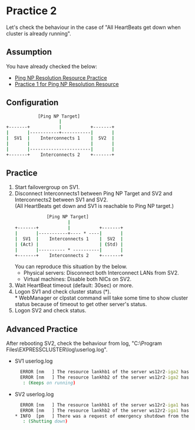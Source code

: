 # Practice 2
Let's check the behaviour in the case of "All HeartBeats get down when cluster is already running".

## Assumption
You have already checked the below:
- [Ping NP Resolution Resource Practice](https://github.com/Igaigasuru/Practice/blob/master/EC/PingNP/Practice_PingNP_top.md)
- [Practice 1 for Ping NP Resolution Resource](https://github.com/Igaigasuru/Practice/blob/master/EC/PingNP/Practice_PingNP_Practice1.md)

## Configuration
```bat
            [Ping NP Target]
                    |
+-------+           |           +-------+
|       |-----------+-----------|       |
|  SV1  |    Interconnects 1    |  SV2  |
|       |                       |       |
|       |-----------------------|       |
+-------+    Interconnects 2    +-------+
```
## Practice
1. Start failovergroup on SV1.
1. Disconnect Interconnects1 between Ping NP Target and SV2 and Interconnects2 between SV1 and SV2.  
	(All HeartBeats get down and SV1 is reachable to Ping NP target.)
	```bat
	            [Ping NP Target]
	                    |
	+-------+           |           +-------+
	|       |-----------+---- * ----|       |
	|  SV1  |    Interconnects 1    |  SV2  |
	| (Act) |                       | (Std) |
	|       |---------- * ----------|       |
	+-------+    Interconnects 2    +-------+
	```  
	You can reproduce this situation by the below.
	- Physical servers: Disconnect both Interconnect LANs from SV2.
	- Virtual machines: Disable both NICs on SV2.  
1. Wait HeartBeat timeout (default: 30sec) or more.
1. Logon SV1 and check cluster status (*).  
	\* WebManager or clpstat command will take some time to show cluster status because of timeout to get other server's status.
1. Logon SV2 and check status.

## Advanced Practice
After rebooting SV2, check the behaviour from log, "C:\Program Files\EXPRESSCLUSTER\log\userlog.log".
- SV1 userlog.log  
	```bat
	  ERROR [nm   ] The resource lankhb1 of the server ws12r2-iga2 has an error.
	  ERROR [nm   ] The resource lankhb2 of the server ws12r2-iga2 has an error.
	   : (Keeps on running)
	```
- SV2 userlog.log  
	```bat
	  ERROR [nm   ] The resource lankhb1 of the server ws12r2-iga1 has an error.
	  ERROR [nm   ] The resource lankhb2 of the server ws12r2-iga1 has an error.
	* INFO  [pm   ] There was a request of emergency shutdown from the internal.
	   : (Shutting down)
	```
